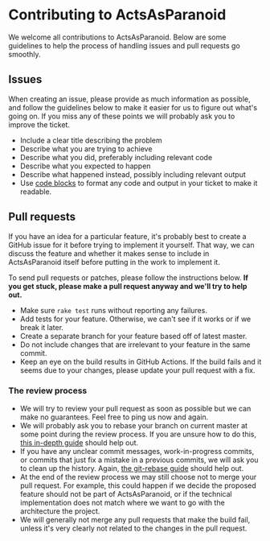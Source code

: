 # Contributing to ActsAsParanoid

We welcome all contributions to ActsAsParanoid. Below are some guidelines to
help the process of handling issues and pull requests go smoothly.

## Issues

When creating an issue, please provide as much information as possible, and
follow the guidelines below to make it easier for us to figure out what's going
on. If you miss any of these points we will probably ask you to improve the
ticket.

- Include a clear title describing the problem
- Describe what you are trying to achieve
- Describe what you did, preferably including relevant code
- Describe what you expected to happen
- Describe what happened instead, possibly including relevant output
- Use [code blocks](https://github.github.com/gfm/#fenced-code-blocks) to
  format any code and output in your ticket to make it readable.

## Pull requests

If you have an idea for a particular feature, it's probably best to create a
GitHub issue for it before trying to implement it yourself. That way, we can
discuss the feature and whether it makes sense to include in ActsAsParanoid itself
before putting in the work to implement it.

To send pull requests or patches, please follow the instructions below.
**If you get stuck, please make a pull request anyway and we'll try to
help out.**

- Make sure `rake test` runs without reporting any failures.
- Add tests for your feature. Otherwise, we can't see if it works or if we
  break it later.
- Create a separate branch for your feature based off of latest master.
- Do not include changes that are irrelevant to your feature in the same
  commit.
- Keep an eye on the build results in GitHub Actions. If the build fails and it
  seems due to your changes, please update your pull request with a fix.

### The review process

- We will try to review your pull request as soon as possible but we can make no
  guarantees. Feel free to ping us now and again.
- We will probably ask you to rebase your branch on current master at some point
  during the review process.
  If you are unsure how to do this,
  [this in-depth guide](https://git-rebase.io/) should help out.
- If you have any unclear commit messages, work-in-progress commits, or commits
  that just fix a mistake in a previous commits, we will ask you to clean up
  the history.
  Again, [the git-rebase guide](https://git-rebase.io/) should help out.
- At the end of the review process we may still choose not to merge your pull
  request. For example, this could happen if we decide the proposed feature
  should not be part of ActsAsParanoid, or if the technical implementation does not
  match where we want to go with the architecture the project.
- We will generally not merge any pull requests that make the build fail, unless
  it's very clearly not related to the changes in the pull request.
